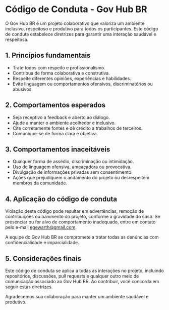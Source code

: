 # Código de Conduta - Gov Hub BR

O Gov Hub BR é um projeto colaborativo que valoriza um ambiente inclusivo, respeitoso e produtivo para todos os participantes. Este código de conduta estabelece diretrizes para garantir uma interação saudável e respeitosa.

## 1. Princípios fundamentais

- Trate todos com respeito e profissionalismo.
- Contribua de forma colaborativa e construtiva.
- Respeite diferentes opiniões, experiências e habilidades.
- Evite linguagem ou comportamentos ofensivos, discriminatórios ou abusivos.

## 2. Comportamentos esperados

- Seja receptivo a feedback e aberto ao diálogo.
- Ajude a manter o ambiente acolhedor e inclusivo.
- Cite corretamente fontes e dê crédito a trabalhos de terceiros.
- Comunique-se de forma clara e objetiva.

## 3. Comportamentos inaceitáveis

- Qualquer forma de assédio, discriminação ou intimidação.
- Uso de linguagem ofensiva, ameaçadora ou provocativa.
- Divulgação de informações privadas sem consentimento.
- Ações que prejudiquem o andamento do projeto ou desrespeitem membros da comunidade.

## 4. Aplicação do código de conduta

Violação deste código pode resultar em advertências, remoção de contribuições ou banimento do projeto, conforme a gravidade do caso. Se presenciar ou for alvo de comportamento inadequado, entre em contato pelo e-mail [egewarth@gmail.com](egewarth@gmail.com).

A equipe do Gov Hub BR se compromete a tratar todas as denúncias com confidencialidade e imparcialidade.

## 5. Considerações finais

Este código de conduta se aplica a todas as interações no projeto, incluindo repositórios, discussões, pull requests e qualquer outro meio de comunicação associado ao Gov Hub BR. Ao contribuir, você concorda em seguir estas diretrizes.

Agradecemos sua colaboração para manter um ambiente saudável e produtivo.
